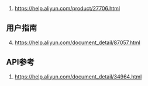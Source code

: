 

1. https://help.aliyun.com/product/27706.html

## 用户指南

4. https://help.aliyun.com/document_detail/87057.html

## API参考

1. https://help.aliyun.com/document_detail/34964.html